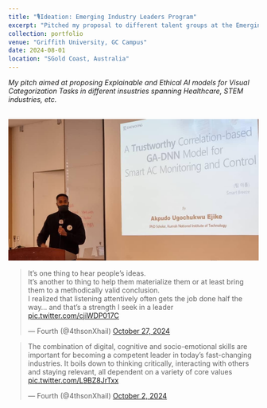```yaml
---
title: "🎙️Ideation: Emerging Industry Leaders Program"
excerpt: "Pitched my proposal to different talent groups at the Emerging Industry Leaders Program organised by Griffith University Australia."
collection: portfolio
venue: "Griffith University, GC Campus"
date: 2024-08-01
location: "SGold Coast, Australia"
---
```


*My pitch aimed at proposing Explainable and Ethical AI models for Visual Categorization Tasks in different insustries spanning Healthcare, STEM industries, etc.*

<br/><img src='/images/hackaton.jpg'> 

<blockquote class="twitter-tweet"><p lang="en" dir="ltr">It’s one thing to hear people’s ideas. <br>It’s another to thing to help them materialize them or at least bring them to a methodically valid conclusion. <br>I realized that listening attentively often gets the job done half the way… and that’s a strength I seek in a leader <a href="https://t.co/cjiWDP017C">pic.twitter.com/cjiWDP017C</a></p>&mdash; Fourth (@4thsonXhail) <a href="https://twitter.com/4thsonXhail/status/1850458016916886004?ref_src=twsrc%5Etfw">October 27, 2024</a></blockquote> <script async src="https://platform.twitter.com/widgets.js" charset="utf-8"></script>

<blockquote class="twitter-tweet"><p lang="en" dir="ltr">The combination of digital, cognitive and socio-emotional skills are important for becoming a competent leader in today’s fast-changing industries. It boils down to thinking critically, interacting with others and staying relevant, all dependent on a variety of core values <a href="https://t.co/L9BZ8JrTxx">pic.twitter.com/L9BZ8JrTxx</a></p>&mdash; Fourth (@4thsonXhail) <a href="https://twitter.com/4thsonXhail/status/1841415363202097400?ref_src=twsrc%5Etfw">October 2, 2024</a></blockquote> <script async src="https://platform.twitter.com/widgets.js" charset="utf-8"></script>

<!-- --Read <a href="https://zenodo.org/records/7319284">Ugochukwu Akpudo's Provocation Statement</a>

--Read <a href="https://zenodo.org/records/7324817">Jude Dzvela Kong's Provocation Statement</a>

--Read <a href="https://zenodo.org/records/7323467">Jake Okechukwu Effoduh's Provocation Statement</a> -->